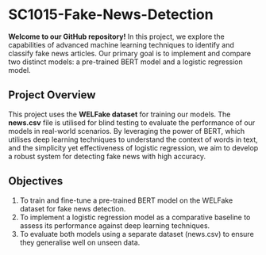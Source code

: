 # SC1015-Fake-News-Detection

**Welcome to our GitHub repository!** In this project, we explore the capabilities of advanced machine learning techniques to identify and classify fake news articles. Our primary goal is to implement and compare two distinct models: a pre-trained BERT model and a logistic regression model.

## Project Overview

This project uses the **WELFake dataset** for training our models. The **news.csv** file is utilised for blind testing to evaluate the performance of our models in real-world scenarios. By leveraging the power of BERT, which utilises deep learning techniques to understand the context of words in text, and the simplicity yet effectiveness of logistic regression, we aim to develop a robust system for detecting fake news with high accuracy.

## Objectives

1. To train and fine-tune a pre-trained BERT model on the WELFake dataset for fake news detection.
2. To implement a logistic regression model as a comparative baseline to assess its performance against deep learning techniques.
3. To evaluate both models using a separate dataset (news.csv) to ensure they generalise well on unseen data.
